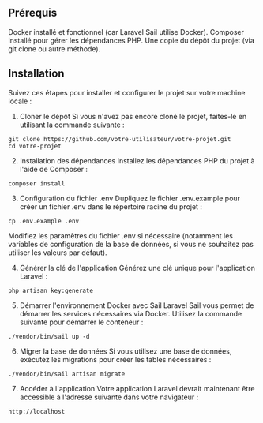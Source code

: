 ## Prérequis

Docker installé et fonctionnel (car Laravel Sail utilise Docker).
Composer installé pour gérer les dépendances PHP.
Une copie du dépôt du projet (via git clone ou autre méthode).
## Installation
Suivez ces étapes pour installer et configurer le projet sur votre machine locale :

1. Cloner le dépôt
Si vous n'avez pas encore cloné le projet, faites-le en utilisant la commande suivante :

```
git clone https://github.com/votre-utilisateur/votre-projet.git
cd votre-projet
```
2. Installation des dépendances
Installez les dépendances PHP du projet à l'aide de Composer :

```
composer install
```
3. Configuration du fichier .env
Dupliquez le fichier .env.example pour créer un fichier .env dans le répertoire racine du projet :

```
cp .env.example .env
```
Modifiez les paramètres du fichier .env si nécessaire (notamment les variables de configuration de la base de données, si vous ne souhaitez pas utiliser les valeurs par défaut).

4. Générer la clé de l'application
Générez une clé unique pour l'application Laravel :

```
php artisan key:generate
```

5. Démarrer l'environnement Docker avec Sail
Laravel Sail vous permet de démarrer les services nécessaires via Docker. Utilisez la commande suivante pour démarrer le conteneur :
```
./vendor/bin/sail up -d
```

6. Migrer la base de données
Si vous utilisez une base de données, exécutez les migrations pour créer les tables nécessaires :
```
./vendor/bin/sail artisan migrate
```

7. Accéder à l'application
Votre application Laravel devrait maintenant être accessible à l'adresse suivante dans votre navigateur :
```
http://localhost
```

